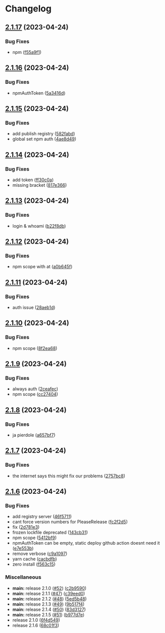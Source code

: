 # Changelog

## [2.1.17](https://github.com/monerium/sdk/compare/v2.1.16...v2.1.17) (2023-04-24)


### Bug Fixes

* npm ([f55a9f1](https://github.com/monerium/sdk/commit/f55a9f18bf2b798cfe7d4425b8dc5e6b680ff192))

## [2.1.16](https://github.com/monerium/sdk/compare/v2.1.15...v2.1.16) (2023-04-24)


### Bug Fixes

* npmAuthToken ([5a3416d](https://github.com/monerium/sdk/commit/5a3416dd2f44370a782d54359035ffd9f8ea2c1f))

## [2.1.15](https://github.com/monerium/sdk/compare/v2.1.14...v2.1.15) (2023-04-24)


### Bug Fixes

* add publish registry ([582fabd](https://github.com/monerium/sdk/commit/582fabd4602f30f1ae4c971a651c4cc8ec89d68a))
* global set npm auth ([4ae8d49](https://github.com/monerium/sdk/commit/4ae8d498792fd5dd9eb892e1e18ccda5184fa2d3))

## [2.1.14](https://github.com/monerium/sdk/compare/v2.1.13...v2.1.14) (2023-04-24)


### Bug Fixes

* add token ([ff30c0a](https://github.com/monerium/sdk/commit/ff30c0afbca9f7467e3aef2546244bcd57b709d1))
* missing bracket ([817e366](https://github.com/monerium/sdk/commit/817e366c540395ea10c24cb79e1f173d81f337b5))

## [2.1.13](https://github.com/monerium/sdk/compare/v2.1.12...v2.1.13) (2023-04-24)


### Bug Fixes

* login & whoami ([b22f8db](https://github.com/monerium/sdk/commit/b22f8db0c130dd12ad594e19541ba8988a5848c2))

## [2.1.12](https://github.com/monerium/sdk/compare/v2.1.11...v2.1.12) (2023-04-24)


### Bug Fixes

* npm scope with at ([a0b645f](https://github.com/monerium/sdk/commit/a0b645f4f1cf9950b653c7ab40e71c72573a2a5b))

## [2.1.11](https://github.com/monerium/sdk/compare/v2.1.10...v2.1.11) (2023-04-24)


### Bug Fixes

* auth issue ([28aeb1d](https://github.com/monerium/sdk/commit/28aeb1d8b77b68c10d86db07784664a5c143df03))

## [2.1.10](https://github.com/monerium/sdk/compare/v2.1.9...v2.1.10) (2023-04-24)


### Bug Fixes

* npm scope ([8f2ea68](https://github.com/monerium/sdk/commit/8f2ea68549d9385fd8eef50fa3820e485efa56c2))

## [2.1.9](https://github.com/monerium/sdk/compare/v2.1.8...v2.1.9) (2023-04-24)


### Bug Fixes

* always auth ([2ceafec](https://github.com/monerium/sdk/commit/2ceafece261751653bc824729b0e0553e53c8d17))
* npm scope ([cc27404](https://github.com/monerium/sdk/commit/cc27404f76eab0ffab0d1b2aad1823685335c07a))

## [2.1.8](https://github.com/monerium/sdk/compare/v2.1.7...v2.1.8) (2023-04-24)


### Bug Fixes

* ja pierdole ([a657bf7](https://github.com/monerium/sdk/commit/a657bf77b5d3f819c780874050042312e4b7dcb1))

## [2.1.7](https://github.com/monerium/sdk/compare/v2.1.6...v2.1.7) (2023-04-24)


### Bug Fixes

* the internet says this might fix our problems ([2757bc8](https://github.com/monerium/sdk/commit/2757bc84e3851f893a71145b1d82bf32688549e3))

## [2.1.6](https://github.com/monerium/sdk/compare/v2.1.0...v2.1.6) (2023-04-24)


### Bug Fixes

* add registry server ([46f5711](https://github.com/monerium/sdk/commit/46f5711560307acce80391b70cf945d35d58d11c))
* cant force version numbers for PleaseRelease ([fc2f2d5](https://github.com/monerium/sdk/commit/fc2f2d5fab12733b9a2cb5f0a567b8b4fcfb5cf0))
* fix ([2d781e3](https://github.com/monerium/sdk/commit/2d781e3780eda0d1ad5cf520f39eab9abfb10c7c))
* frozen lockfile deprecated ([143cb31](https://github.com/monerium/sdk/commit/143cb31c847cc88b1bbcf1a8ba8d2e653ad94001))
* npm scope ([5412bf9](https://github.com/monerium/sdk/commit/5412bf97d85e18d8d6b121199519271036345d05))
* npmAuthToken can be empty, static deploy github action doesnt need it ([e7e553b](https://github.com/monerium/sdk/commit/e7e553b03def857101b02fcb31b1d4f0f6ba0479))
* remove verbose ([c9a1097](https://github.com/monerium/sdk/commit/c9a10976c5dd2de7cc68c01af4e663a392de3224))
* yarn cache ([cacbdfb](https://github.com/monerium/sdk/commit/cacbdfbd637966290c2dbd313179cc128e5c0bb4))
* zero install ([f563c15](https://github.com/monerium/sdk/commit/f563c1514801675b9baf63b10aa7ac8d856cb7fa))


### Miscellaneous

* **main:** release 2.1.0 ([#52](https://github.com/monerium/sdk/issues/52)) ([c2b9590](https://github.com/monerium/sdk/commit/c2b95906eb0f654f51c5d3fb54fdcf21b87e5d44))
* **main:** release 2.1.1 ([#47](https://github.com/monerium/sdk/issues/47)) ([c39eed0](https://github.com/monerium/sdk/commit/c39eed01763cc3506adea0d25caeb51e088b6634))
* **main:** release 2.1.2 ([#48](https://github.com/monerium/sdk/issues/48)) ([5ed5b48](https://github.com/monerium/sdk/commit/5ed5b486378300298cd9ae9a80b0972fc3c9542a))
* **main:** release 2.1.3 ([#49](https://github.com/monerium/sdk/issues/49)) ([9b517f4](https://github.com/monerium/sdk/commit/9b517f497e8e7a42265f065c0b71fbb3796bd7cd))
* **main:** release 2.1.4 ([#50](https://github.com/monerium/sdk/issues/50)) ([83d3127](https://github.com/monerium/sdk/commit/83d3127364411b4bc57e842d68ddaafc9ada4355))
* **main:** release 2.1.5 ([#51](https://github.com/monerium/sdk/issues/51)) ([b977d7e](https://github.com/monerium/sdk/commit/b977d7e262e98c8683952bf2ca59986f19265fb6))
* release 2.1.0 ([6f4d549](https://github.com/monerium/sdk/commit/6f4d5490843aaf2385dfd83e77159f4f28da8f42))
* release 2.1.6 ([68c01f3](https://github.com/monerium/sdk/commit/68c01f38fda0e9cd95322ae653fb3db391939c6f))
